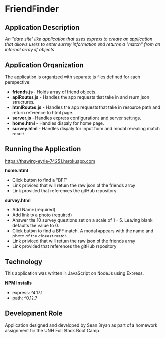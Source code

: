 # FriendFinder
## Application Description
_An "date site" like application that uses express to create an application that allows users to enter survey information and returns a "match" from an internal array of objects_

## Application Organization
The application is organized with separate js files defined for each perspective:
* __friends.js__ - Holds array of friend objects.
* __apiRoutes.js__ - Handles the app requests that take in and reurn json structures.
* __htmlRoutes.js__ - Handles the app requests that take in resource path and return reference to html page.
* __server.js__ - Handles express configurations and server settings.
* __home.html__ - Handles dispaly for home page.
* __survey.html__ - Handles dispaly for input form and modal revealing match result

## Running the Application
https://thawing-eyrie-74251.herokuapp.com

__home.html__

* Click button to find a "BFF"
* Link privided that will return the raw json of the friends array
* Link provided that references the gitHub repository

__survey.html__

* Add Name (required)
* Add link to a photo (required)
* Answer the 10 survey questions set on a scale of 1 - 5.  Leaving blank defaults the value to 0.
* Click button to find a BFF match.  A modal appears with the name and photo of the closest match.
* Link privided that will return the raw json of the friends array
* Link provided that references the gitHub repository

## Technology
This application was written in JavaScript on NodeJs using Express. 

__NPM Installs__
* express: ^4.17.1
* path: ^0.12.7

## Development Role
Application designed and developed by Sean Bryan as part of a homework assignment for the UNH Full Stack Boot Camp.
